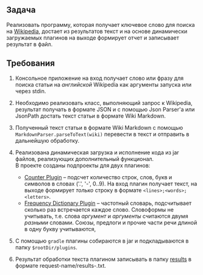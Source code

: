 ## Задача
Реализовать программу, которая получает ключевое слово для поиска на [Wikipedia](https://en.wikipedia.org),
достает из результатов текст и на основе динамически загружаемых плагинов на выходе формирует отчет и записывает результат в файл.

## Требования
1. Консольное приложение на вход получает слово или фразу для поиска статьи на _английской_ Wikipedia как аргументы запуска или через stdin.
1. Необходимо реализовать класс, выполняющий запрос к Wikipedia, результат получать в формате JSON и с помощью Json Parser'а или JsonPath достать текст статьи в формате Wiki Markdown.

1. Полученный текст статьи в формате Wiki Markdown с помощью `MarkdownParser.parseToText(wiki)` перевести в текст и отправить в дальнейшую обработку.  

1. Реализована динамическая загрузка и исполнение кода из jar файлов, реализующих дополнительный функционал.    
   В проекте созданы подпроекты для двух плагинов:
   - [Counter Plugin](/counter-plugin) – подсчет количество строк, слов, букв и символов в словах ('.', '-', 0..9). На вход плагин получает текст,
     на выходе формирует _только_ строку в формате `<lines>;<words>;<letters>`.
   - [Frequency Dictionary Plugin](/frequency-dictionary-plugin) – частотный словарь, подсчитывает сколько раз встречается каждое слово.
     Словоформы не учитывать, т.е. слова _аргумент_ и _аргументы_ считаются двумя _разными_ словами. Союзы, предлоги и прочие части речи длиной в одну букву учитываются,
1. С помощью `gradle` плагины собираются в jar и подкладываются в папку `$rootDir/plugins`.
1. Результат обработки текста плагином записывать в папку [results](/results) в формате request-name/results-<plugin-name>.txt.
